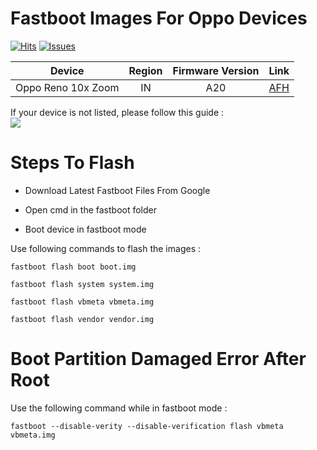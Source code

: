 # Fastboot Images For Oppo Devices
[![Hits](https://hits.seeyoufarm.com/api/count/incr/badge.svg?url=https%3A%2F%2Fgithub.com%2Facervenky%2Foppofastboot)](https://hits.seeyoufarm.com) [![Issues](https://img.shields.io/github/issues-closed/acervenky/oppofastboot)](https://github.com/acervenky/oppofastboot/issues)

| Device | Region | Firmware Version | Link |
| :-: | :-: | :-: | :-: | 
| Oppo Reno 10x Zoom | IN | A20 | [AFH](https://www.androidfilehost.com/?fid=8889791610682911902) |


If your device is not listed, please follow this guide :\
[![](http://img.youtube.com/vi/WIPsJqIXrmk/0.jpg)](http://www.youtube.com/watch?v=WIPsJqIXrmk "")


# Steps To Flash 
- Download Latest Fastboot Files From Google

- Open cmd in the fastboot folder

- Boot device in fastboot mode

Use following commands to flash the images :
```
fastboot flash boot boot.img

fastboot flash system system.img

fastboot flash vbmeta vbmeta.img

fastboot flash vendor vendor.img
```

# Boot Partition Damaged Error After Root
Use the following command while in fastboot mode :
```
fastboot --disable-verity --disable-verification flash vbmeta vbmeta.img
```
